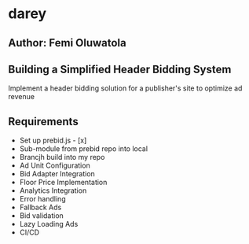 # darey

## Author: Femi Oluwatola

## Building a Simplified Header Bidding System
Implement a header bidding solution for a publisher's site to optimize ad revenue

## Requirements
- Set up prebid.js - [x]
- Sub-module from prebid repo into local 
- Brancjh build into my repo
- Ad Unit Configuration
- Bid Adapter Integration
- Floor Price Implementation
- Analytics Integration
- Error handling
- Fallback Ads
- Bid validation
- Lazy Loading Ads
- CI/CD 